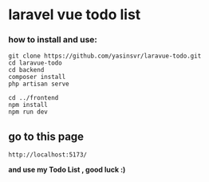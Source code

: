 # laravel vue todo list
### how to install and use:
```
git clone https://github.com/yasinsvr/laravue-todo.git
cd laravue-todo
cd backend
composer install
php artisan serve

cd ../frontend
npm install
npm run dev
```
## go to this page
```
http://localhost:5173/
```
**and use my Todo List , good luck :)**
